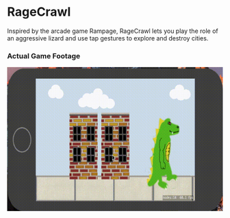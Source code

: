 # RageCrawl
Inspired by the arcade game Rampage, RageCrawl lets you play the role of an aggressive lizard and use tap gestures to explore and destroy cities.

### Actual Game Footage

![Watch the video](https://github.com/sarahedkins/RageCrawl/blob/master/RageCrawl.gif)
